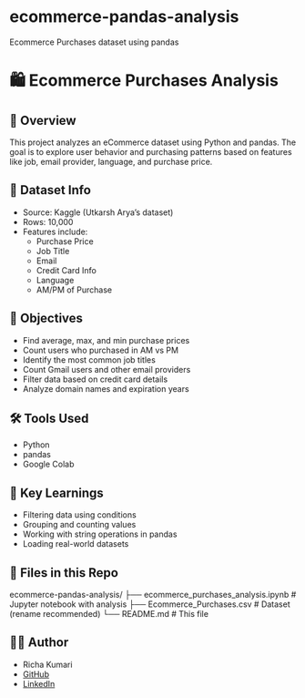 # ecommerce-pandas-analysis
Ecommerce Purchases dataset using pandas
# 🛍️ Ecommerce Purchases Analysis

## 📌 Overview
This project analyzes an eCommerce dataset using Python and pandas. The goal is to explore user behavior and purchasing patterns based on features like job, email provider, language, and purchase price.

## 📂 Dataset Info
- Source: Kaggle (Utkarsh Arya’s dataset)
- Rows: 10,000
- Features include:
  - Purchase Price
  - Job Title
  - Email
  - Credit Card Info
  - Language
  - AM/PM of Purchase

## 🎯 Objectives
- Find average, max, and min purchase prices
- Count users who purchased in AM vs PM
- Identify the most common job titles
- Count Gmail users and other email providers
- Filter data based on credit card details
- Analyze domain names and expiration years

## 🛠️ Tools Used
- Python
- pandas
- Google Colab

## 🧠 Key Learnings
- Filtering data using conditions
- Grouping and counting values
- Working with string operations in pandas
- Loading real-world datasets

## 📁 Files in this Repo
ecommerce-pandas-analysis/
├── ecommerce_purchases_analysis.ipynb # Jupyter notebook with analysis
├── Ecommerce_Purchases.csv # Dataset (rename recommended)
└── README.md # This file
## 👩‍💻 Author
- Richa Kumari  
- [GitHub](https://github.com/Richa26kumari)  
- [LinkedIn](https://www.linkedin.com/in/richa-kumari-81548331a)
